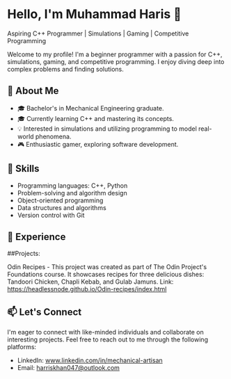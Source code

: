 # Hello, I'm Muhammad Haris 👋

Aspiring C++ Programmer | Simulations | Gaming | Competitive Programming

Welcome to my profile! I'm a beginner programmer with a passion for C++, simulations, gaming, and competitive programming. I enjoy diving deep into complex problems and finding solutions.

## 🌱 About Me

- 🎓 Bachelor's in Mechanical Engineering graduate. 
- 🎓 Currently learning C++ and mastering its concepts.
- 💡 Interested in simulations and utilizing programming to model real-world phenomena.
- 🎮 Enthusiastic gamer, exploring software development.

## 🚀 Skills

- Programming languages: C++, Python
- Problem-solving and algorithm design
- Object-oriented programming
- Data structures and algorithms
- Version control with Git

## 💼 Experience

##Projects: 

Odin Recipes - This project was created as part of The Odin Project's Foundations course. It showcases recipes for three delicious dishes: Tandoori Chicken, Chapli Kebab, and Gulab                          Jamuns. Link: https://headlessnode.github.io/Odin-recipes/index.html

## 📫 Let's Connect

I'm eager to connect with like-minded individuals and collaborate on interesting projects. Feel free to reach out to me through the following platforms:

- LinkedIn: www.linkedin.com/in/mechanical-artisan
- Email: harriskhan047@outlook.com




